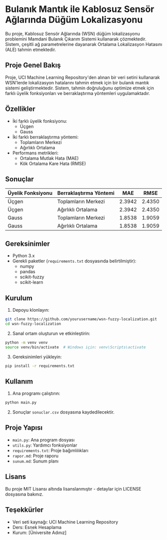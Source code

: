 # Bulanık Mantık ile Kablosuz Sensör Ağlarında Düğüm Lokalizasyonu

Bu proje, Kablosuz Sensör Ağlarında (WSN) düğüm lokalizasyonu problemini Mamdani Bulanık Çıkarım Sistemi kullanarak çözmektedir. Sistem, çeşitli ağ parametrelerine dayanarak Ortalama Lokalizasyon Hatasını (ALE) tahmin etmektedir.

## Proje Genel Bakış

Proje, UCI Machine Learning Repository'den alınan bir veri setini kullanarak WSN'lerde lokalizasyon hatalarını tahmin etmek için bir bulanık mantık sistemi geliştirmektedir. Sistem, tahmin doğruluğunu optimize etmek için farklı üyelik fonksiyonları ve berraklaştırma yöntemleri uygulamaktadır.

## Özellikler

- İki farklı üyelik fonksiyonu:
  - Üçgen
  - Gauss
- İki farklı berraklaştırma yöntemi:
  - Toplamların Merkezi
  - Ağırlıklı Ortalama
- Performans metrikleri:
  - Ortalama Mutlak Hata (MAE)
  - Kök Ortalama Kare Hata (RMSE)

## Sonuçlar

| Üyelik Fonksiyonu | Berraklaştırma Yöntemi | MAE    | RMSE   |
|-------------------|------------------------|--------|--------|
| Üçgen             | Toplamların Merkezi    | 2.3942 | 2.4350 |
| Üçgen             | Ağırlıklı Ortalama     | 2.3942 | 2.4350 |
| Gauss             | Toplamların Merkezi    | 1.8538 | 1.9059 |
| Gauss             | Ağırlıklı Ortalama     | 1.8538 | 1.9059 |

## Gereksinimler

- Python 3.x
- Gerekli paketler (`requirements.txt` dosyasında belirtilmiştir):
  - numpy
  - pandas
  - scikit-fuzzy
  - scikit-learn

## Kurulum

1. Depoyu klonlayın:
```bash
git clone https://github.com/yourusername/wsn-fuzzy-localization.git
cd wsn-fuzzy-localization
```

2. Sanal ortam oluşturun ve etkinleştirin:
```bash
python -m venv venv
source venv/bin/activate  # Windows için: venv\Scripts\activate
```

3. Gereksinimleri yükleyin:
```bash
pip install -r requirements.txt
```

## Kullanım

1. Ana programı çalıştırın:
```bash
python main.py
```

2. Sonuçlar `sonuclar.csv` dosyasına kaydedilecektir.

## Proje Yapısı

- `main.py`: Ana program dosyası
- `utils.py`: Yardımcı fonksiyonlar
- `requirements.txt`: Proje bağımlılıkları
- `rapor.md`: Proje raporu
- `sunum.md`: Sunum planı

## Lisans

Bu proje MIT Lisansı altında lisanslanmıştır - detaylar için LICENSE dosyasına bakınız.

## Teşekkürler

- Veri seti kaynağı: UCI Machine Learning Repository
- Ders: Esnek Hesaplama
- Kurum: [Üniversite Adınız] 